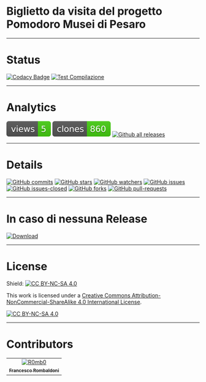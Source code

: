 # Biglietto da visita del progetto Pomodoro Musei di Pesaro

---

# Status
[![Codacy Badge](https://app.codacy.com/project/badge/Grade/43814852b37545d0b4ef8b9cabeb644e)](https://app.codacy.com/gh/Pomodoro-Musei-di-Pesaro/Pomodoro-Musei-di-Pesaro-business-card/dashboard?utm_source=gh&utm_medium=referral&utm_content=&utm_campaign=Badge_grade)
[![Test Compilazione](https://github.com/Pomodoro-Musei-di-Pesaro/Pomodoro-Musei-di-Pesaro-business-card/actions/workflows/LaTeX_Action.yml/badge.svg)](https://github.com/Pomodoro-Musei-di-Pesaro/Pomodoro-Musei-di-Pesaro-business-card/actions/workflows/LaTeX_Action.yml)

---

# Analytics
[![views](https://raw.githubusercontent.com/Pomodoro-Musei-di-Pesaro/Pomodoro-Musei-di-Pesaro-business-card/traffic/traffic-Pomodoro-Musei-di-Pesaro-business-card/views.svg)](https://github.com/Pomodoro-Musei-di-Pesaro/Pomodoro-Musei-di-Pesaro-business-card)
[![clones](https://raw.githubusercontent.com/Pomodoro-Musei-di-Pesaro/Pomodoro-Musei-di-Pesaro-business-card/traffic/traffic-Pomodoro-Musei-di-Pesaro-business-card/clones.svg)](https://github.com/Pomodoro-Musei-di-Pesaro/Pomodoro-Musei-di-Pesaro-business-card)
[![Github all releases](https://img.shields.io/github/downloads/Pomodoro-Musei-di-Pesaro/Pomodoro-Musei-di-Pesaro-business-card/total.svg)](https://GitHub.com/Pomodoro-Musei-di-Pesaro/Pomodoro-Musei-di-Pesaro-business-card/releases/)

---

# Details
[![GitHub commits](https://badgen.net/github/commits/Pomodoro-Musei-di-Pesaro/Pomodoro-Musei-di-Pesaro-business-card)](https://GitHub.com/Pomodoro-Musei-di-Pesaro/Pomodoro-Musei-di-Pesaro-business-card/commit/)
[![GitHub stars](https://badgen.net/github/stars/Pomodoro-Musei-di-Pesaro/Pomodoro-Musei-di-Pesaro-business-card)](https://GitHub.com/Pomodoro-Musei-di-Pesaro/Pomodoro-Musei-di-Pesaro-business-card/stargazers/)
[![GitHub watchers](https://img.shields.io/github/watchers/Pomodoro-Musei-di-Pesaro/Pomodoro-Musei-di-Pesaro-business-card?color=blue)](https://github.com/Pomodoro-Musei-di-Pesaro/Pomodoro-Musei-di-Pesaro-business-card/watchers)
[![GitHub issues](https://img.shields.io/github/issues/Pomodoro-Musei-di-Pesaro/Pomodoro-Musei-di-Pesaro-business-card.svg)](https://GitHub.com/Pomodoro-Musei-di-Pesaro/Pomodoro-Musei-di-Pesaro-business-card/issues/)
[![GitHub issues-closed](https://img.shields.io/github/issues-closed/Pomodoro-Musei-di-Pesaro/Pomodoro-Musei-di-Pesaro-business-card.svg)](https://GitHub.com/Pomodoro-Musei-di-Pesaro/Pomodoro-Musei-di-Pesaro-business-card/issues?q=is%3Aissue+is%3Aclosed)
[![GitHub forks](https://badgen.net/github/forks/Pomodoro-Musei-di-Pesaro/Pomodoro-Musei-di-Pesaro-business-card/)](https://GitHub.com/Pomodoro-Musei-di-Pesaro/Pomodoro-Musei-di-Pesaro-business-card/network/)
[![GitHub pull-requests](https://img.shields.io/github/issues-pr/Pomodoro-Musei-di-Pesaro/Pomodoro-Musei-di-Pesaro-business-card.svg)](https://GitHub.com/Pomodoro-Musei-di-Pesaro/Pomodoro-Musei-di-Pesaro-business-card/pull/)

---

# In caso di nessuna Release
[![Download](https://custom-icon-badges.demolab.com/badge/-Scarica%20il%20documento%20dimostrativo-blue?style=for-the-badge&logo=download&logoColor=white "Documenti")](https://nightly.link/Pomodoro-Musei-di-Pesaro/Pomodoro-Musei-di-Pesaro-business-card/workflows/LaTeX_Action/main/Biglietto_da_visita.zip)

---

# License
Shield: [![CC BY-NC-SA 4.0][cc-by-nc-sa-shield]][cc-by-nc-sa]

This work is licensed under a
[Creative Commons Attribution-NonCommercial-ShareAlike 4.0 International License][cc-by-nc-sa].

[![CC BY-NC-SA 4.0][cc-by-nc-sa-image]][cc-by-nc-sa]

[cc-by-nc-sa]: http://creativecommons.org/licenses/by-nc-sa/4.0/
[cc-by-nc-sa-image]: https://licensebuttons.net/l/by-nc-sa/4.0/88x31.png
[cc-by-nc-sa-shield]: https://img.shields.io/badge/License-CC%20BY--NC--SA%204.0-lightgrey.svg

---

# Contributors
<!-- readme: collaborators,contributors -start -->
<table>
<tr>
    <td align="center">
        <a href="https://github.com/R0mb0">
            <img src="https://avatars.githubusercontent.com/u/72658034?v=4" width="100;" alt="R0mb0"/>
            <br />
            <sub><b>Francesco Rombaldoni</b></sub>
        </a>
    </td>
    </tr>
</table>
<!-- readme: collaborators,contributors -end -->
